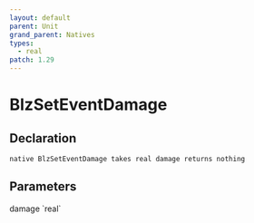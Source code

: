 ```yaml
---
layout: default
parent: Unit
grand_parent: Natives
types:
  - real
patch: 1.29
---
```


# BlzSetEventDamage

## Declaration

```
native BlzSetEventDamage takes real damage returns nothing
```

## Parameters
<dl>
  <dt>damage `real`</dt>
  <dd></dd>
</dl>